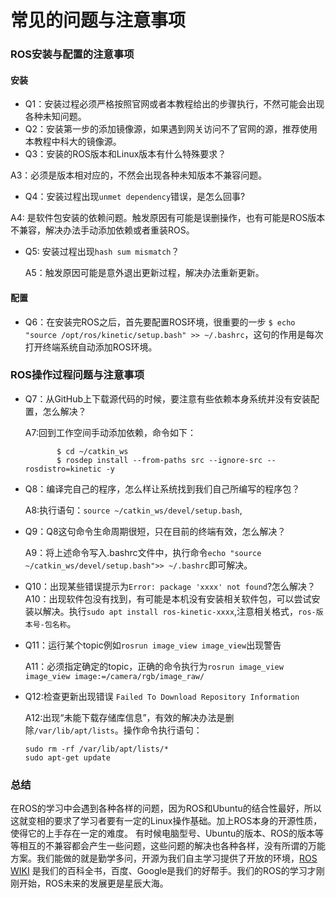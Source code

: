 # 常见的问题与注意事项
### ROS安装与配置的注意事项
#### 安装
* Q1：安装过程必须严格按照官网或者本教程给出的步骤执行，不然可能会出现各种未知问题。
* Q2：安装第一步的添加镜像源，如果遇到网关访问不了官网的源，推荐使用本教程中科大的镜像源。
* Q3：安装的ROS版本和Linux版本有什么特殊要求？

 A3：必须是版本相对应的，不然会出现各种未知版本不兼容问题。 
* Q4：安装过程出现`unmet dependency`错误，是怎么回事?

 A4: 是软件包安装的依赖问题。触发原因有可能是误删操作，也有可能是ROS版本不兼容，解决办法手动添加依赖或者重装ROS。
* Q5: 安装过程出现`hash sum mismatch`？

   A5：触发原因可能是意外退出更新过程，解决办法重新更新。
 
#### 配置
* Q6：在安装完ROS之后，首先要配置ROS环境，很重要的一步 `$ echo "source /opt/ros/kinetic/setup.bash" >> ~/.bashrc`，这句的作用是每次打开终端系统自动添加ROS环境。

### ROS操作过程问题与注意事项
* Q7：从GitHub上下载源代码的时候，要注意有些依赖本身系统并没有安装配置，怎么解决？

  A7:回到工作空间手动添加依赖，命令如下：
  
             $ cd ~/catkin_ws
             $ rosdep install --from-paths src --ignore-src --rosdistro=kinetic -y
             
* Q8：编译完自己的程序，怎么样让系统找到我们自己所编写的程序包？

  A8:执行语句：`source ~/catkin_ws/devel/setup.bash`,
  
* Q9：Q8这句命令生命周期很短，只在目前的终端有效，怎么解决？

  A9：将上述命令写入.bashrc文件中，执行命令`echo "source ~/catkin_ws/devel/setup.bash">> ~/.bashrc`即可解决。
  
* Q10：出现某些错误提示为`Error: package 'xxxx' not found`?怎么解决？
A10：出现软件包没有找到，有可能是本机没有安装相关软件包，可以尝试安装以解决。执行`sudo apt install ros-kinetic-xxxx`,注意相关格式，`ros-版本号-包名称`。

* Q11：运行某个topic例如`rosrun image_view image_view`出现警告

  A11：必须指定确定的topic，正确的命令执行为`rosrun image_view image_view image:=/camera/rgb/image_raw/`
  
* Q12:检查更新出现错误 `Failed To Download Repository Information`

  A12:出现“未能下载存储库信息”，有效的解决办法是删除`/var/lib/apt/lists`。操作命令执行语句：
  
      sudo rm -rf /var/lib/apt/lists/*
      sudo apt-get update
      
### 总结
在ROS的学习中会遇到各种各样的问题，因为ROS和Ubuntu的结合性最好，所以这就变相的要求了学习者要有一定的Linux操作基础。加上ROS本身的开源性质，使得它的上手存在一定的难度。 有时候电脑型号、Ubuntu的版本、ROS的版本等等相互的不兼容都会产生一些问题，这些问题的解决也各种各样，没有所谓的万能方案。我们能做的就是勤学多问，开源为我们自主学习提供了开放的环境，[ROS WIKI](http://wiki.ros.org/cn) 是我们的百科全书，百度、Google是我们的好帮手。我们的ROS的学习才刚刚开始，ROS未来的发展更是星辰大海。
